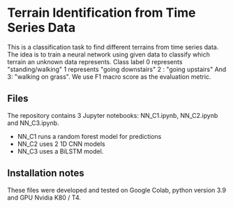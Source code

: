 Terrain Identification from Time Series Data
============================================
This is a classification task to find different terrains from time series data. The idea is to train a neural network using given data to classify which terrain an unknown data represents. 
Class label 0 represents "standing/walking"
1 represents "going downstairs"
2 : "going upstairs"
And 3: "walking on grass". 
We use F1 macro score as the evaluation metric.


Files
-----

The repository contains 3 Jupyter notebooks: NN_C1.ipynb, NN_C2.ipynb and NN_C3.ipynb.
* NN_C1 runs a random forest model for predictions
* NN_C2 uses 2 1D CNN models 
* NN_C3 uses a BiLSTM model. 



Installation notes
--------------------

These files were developed and tested on Google Colab, python version 3.9 and GPU Nvidia K80 / T4. 
